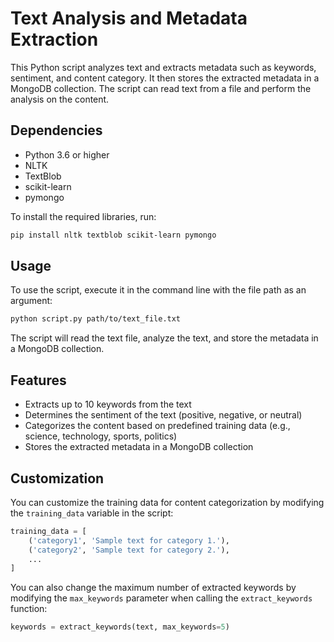 # Text Analysis and Metadata Extraction

This Python script analyzes text and extracts metadata such as keywords, sentiment, and content category. It then stores the extracted metadata in a MongoDB collection. The script can read text from a file and perform the analysis on the content.

## Dependencies

- Python 3.6 or higher
- NLTK
- TextBlob
- scikit-learn
- pymongo

To install the required libraries, run:

```bash
pip install nltk textblob scikit-learn pymongo
```

## Usage

To use the script, execute it in the command line with the file path as an argument:

```bash
python script.py path/to/text_file.txt
```

The script will read the text file, analyze the text, and store the metadata in a MongoDB collection.

## Features

- Extracts up to 10 keywords from the text
- Determines the sentiment of the text (positive, negative, or neutral)
- Categorizes the content based on predefined training data (e.g., science, technology, sports, politics)
- Stores the extracted metadata in a MongoDB collection

## Customization

You can customize the training data for content categorization by modifying the `training_data` variable in the script:

```python
training_data = [
    ('category1', 'Sample text for category 1.'),
    ('category2', 'Sample text for category 2.'),
    ...
]
```

You can also change the maximum number of extracted keywords by modifying the `max_keywords` parameter when calling the `extract_keywords` function:

```python
keywords = extract_keywords(text, max_keywords=5)
```

